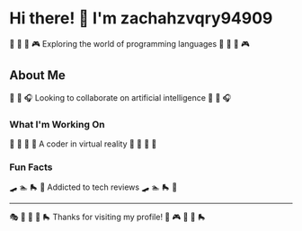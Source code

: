 # Hi there! 👋 I'm zachahzvqry94909

🏒 🎽 🛶 🎮 Exploring the world of programming languages 🏒 🎽 🛶 🎮

## About Me
🎪 🎳 🎧 Looking to collaborate on artificial intelligence 🎪 🎳 🎧

### What I'm Working On
🎣 🏏 🎽 🎳 A coder in virtual reality 🎣 🏏 🎽 🎳

### Fun Facts
🛹 🏊 🛼 🎳 Addicted to tech reviews 🛹 🏊 🛼 🎳

---
🎭 🎯 🎾 🏒 🛼 Thanks for visiting my profile! 🎯 🎮 🎾 🏓 🛼
